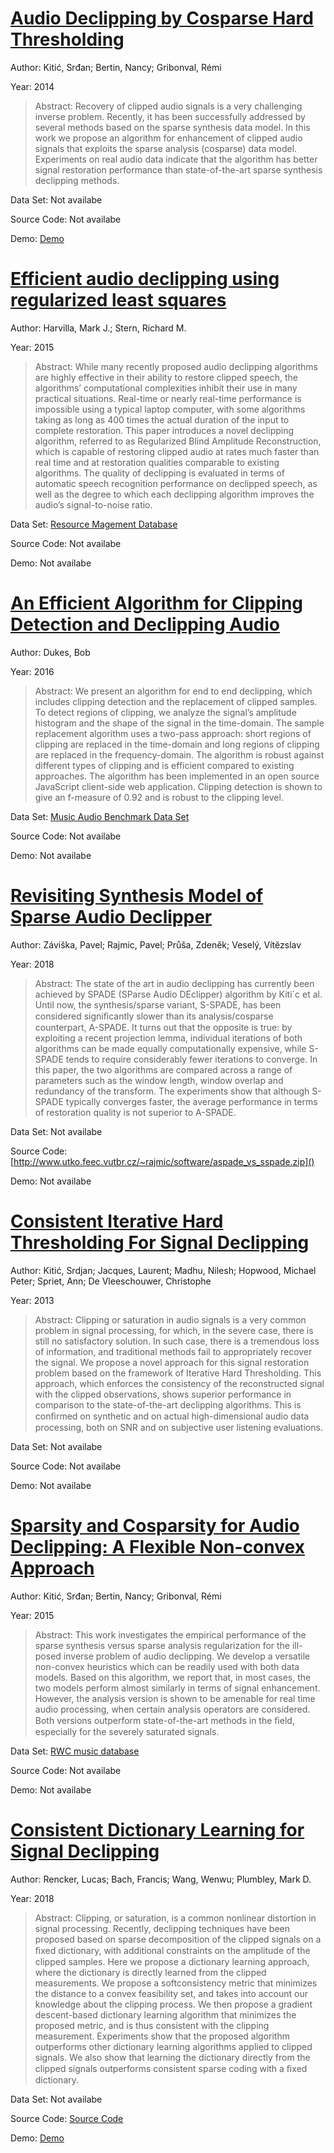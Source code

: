 #  [Audio Declipping by Cosparse Hard Thresholding](https://pdfs.semanticscholar.org/938f/24eb12c66bf4d8f81ddcbbecb9ce268e6b45.pdf?_ga=2.194532077.1935390015.1574141093-1556478679.1573971532)
Author: Kitić, Srđan; Bertin, Nancy; Gribonval, Rémi

Year: 2014
>Abstract: Recovery of clipped audio signals is a very challenging inverse problem. Recently, it has been successfully addressed by several methods based on the sparse synthesis data model. In this work we propose an algorithm for enhancement of clipped audio signals that exploits the sparse analysis (cosparse) data model. Experiments on real audio data indicate that the algorithm has better signal restoration performance than state-of-the-art sparse synthesis declipping methods.

Data Set: Not availabe

Source Code: Not availabe

Demo: [Demo](https://spade.inria.fr/)

#  [Efficient audio declipping using regularized least squares](http://ieeexplore.ieee.org/document/7177964/)
Author: Harvilla, Mark J.; Stern, Richard M.

Year: 2015
>Abstract: While many recently proposed audio declipping algorithms are highly effective in their ability to restore clipped speech, the algorithms’ computational complexities inhibit their use in many practical situations. Real-time or nearly real-time performance is impossible using a typical laptop computer, with some algorithms taking as long as 400 times the actual duration of the input to complete restoration. This paper introduces a novel declipping algorithm, referred to as Regularized Blind Amplitude Reconstruction, which is capable of restoring clipped audio at rates much faster than real time and at restoration qualities comparable to existing algorithms. The quality of declipping is evaluated in terms of automatic speech recognition performance on declipped speech, as well as the degree to which each declipping algorithm improves the audio’s signal-to-noise ratio.

Data Set: [Resource Magement Database](http://www.speech.cs.cmu.edu/databases/rm1/)

Source Code: Not availabe

Demo: Not availabe

#  [An Efficient Algorithm for Clipping Detection and Declipping Audio](http://www.aes.org/e-lib/browse.cfm?elib=18486)
Author: Dukes, Bob

Year: 2016
>Abstract: We present an algorithm for end to end declipping, which includes clipping detection and the replacement of clipped samples. To detect regions of clipping, we analyze the signal’s amplitude histogram and the shape of the signal in the time-domain. The sample replacement algorithm uses a two-pass approach: short regions of clipping are replaced in the time-domain and long regions of clipping are replaced in the frequency-domain. The algorithm is robust against different types of clipping and is efficient compared to existing approaches. The algorithm has been implemented in an open source JavaScript client-side web application. Clipping detection is shown to give an f-measure of 0.92 and is robust to the clipping level.

Data Set: [Music Audio Benchmark Data Set](https://www-ai.cs.tu-dortmund.de/audio.html)

Source Code: Not availabe

Demo: Not availabe

#  [Revisiting Synthesis Model of Sparse Audio Declipper](http://arxiv.org/abs/1807.03612)
Author: Záviška, Pavel; Rajmic, Pavel; Průša, Zdeněk; Veselý, Vítězslav

Year: 2018
>Abstract: The state of the art in audio declipping has currently been achieved by SPADE (SParse Audio DEclipper) algorithm by Kiti´c et al. Until now, the synthesis/sparse variant, S-SPADE, has been considered signiﬁcantly slower than its analysis/cosparse counterpart, A-SPADE. It turns out that the opposite is true: by exploiting a recent projection lemma, individual iterations of both algorithms can be made equally computationally expensive, while S-SPADE tends to require considerably fewer iterations to converge. In this paper, the two algorithms are compared across a range of parameters such as the window length, window overlap and redundancy of the transform. The experiments show that although S-SPADE typically converges faster, the average performance in terms of restoration quality is not superior to A-SPADE.

Data Set: Not availabe

Source Code: [http://www.utko.feec.vutbr.cz/~rajmic/software/aspade_vs_sspade.zip]()

Demo: Not availabe

#  [Consistent Iterative Hard Thresholding For Signal Declipping](http://arxiv.org/abs/1303.1023)
Author: Kitić, Srdjan; Jacques, Laurent; Madhu, Nilesh; Hopwood, Michael Peter; Spriet, Ann; De Vleeschouwer, Christophe

Year: 2013
>Abstract: Clipping or saturation in audio signals is a very common problem in signal processing, for which, in the severe case, there is still no satisfactory solution. In such case, there is a tremendous loss of information, and traditional methods fail to appropriately recover the signal. We propose a novel approach for this signal restoration problem based on the framework of Iterative Hard Thresholding. This approach, which enforces the consistency of the reconstructed signal with the clipped observations, shows superior performance in comparison to the state-of-the-art declipping algorithms. This is conﬁrmed on synthetic and on actual high-dimensional audio data processing, both on SNR and on subjective user listening evaluations.

Data Set: Not availabe

Source Code: Not availabe

Demo: Not availabe

#  [Sparsity and Cosparsity for Audio Declipping: A Flexible Non-convex Approach](https://arxiv.org/abs/1506.01830)
Author: Kitić, Srđan; Bertin, Nancy; Gribonval, Rémi

Year: 2015
>Abstract: This work investigates the empirical performance of the sparse synthesis versus sparse analysis regularization for the ill-posed inverse problem of audio declipping. We develop a versatile non-convex heuristics which can be readily used with both data models. Based on this algorithm, we report that, in most cases, the two models perform almost similarly in terms of signal enhancement. However, the analysis version is shown to be amenable for real time audio processing, when certain analysis operators are considered. Both versions outperform state-of-the-art methods in the ﬁeld, especially for the severely saturated signals.

Data Set: [RWC music database](https://staff.aist.go.jp/m.goto/RWC-MDB/)

Source Code: Not availabe

Demo: Not availabe

#  [Consistent Dictionary Learning for Signal Declipping](http://epubs.surrey.ac.uk/846156/1/Consistent_DL_for_signal_declipping.pdf)
Author: Rencker, Lucas; Bach, Francis; Wang, Wenwu; Plumbley, Mark D.

Year: 2018
>Abstract: Clipping, or saturation, is a common nonlinear distortion in signal processing. Recently, declipping techniques have been proposed based on sparse decomposition of the clipped signals on a ﬁxed dictionary, with additional constraints on the amplitude of the clipped samples. Here we propose a dictionary learning approach, where the dictionary is directly learned from the clipped measurements. We propose a softconsistency metric that minimizes the distance to a convex feasibility set, and takes into account our knowledge about the clipping process. We then propose a gradient descent-based dictionary learning algorithm that minimizes the proposed metric, and is thus consistent with the clipping measurement. Experiments show that the proposed algorithm outperforms other dictionary learning algorithms applied to clipped signals. We also show that learning the dictionary directly from the clipped signals outperforms consistent sparse coding with a ﬁxed dictionary.

Data Set: Not availabe

Source Code: [Source Code](https://www.cvssp.org/Persol/LucasRencker/software.html)

Demo: [Demo](https://www.cvssp.org/Persol/LucasRencker/software.html)

